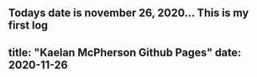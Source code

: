 Todays date is november 26, 2020... This is my first log
---
title: "Kaelan McPherson Github Pages"
date: 2020-11-26
---
